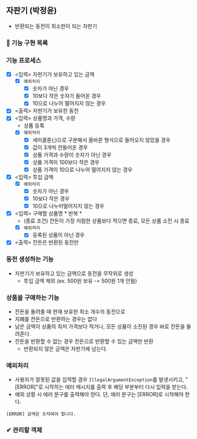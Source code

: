 ## 자판기 (박정윤) 
- 반환되는 동전이 최소한이 되는 자판기

### 🚩 기능 구현 목록 

### 기능 프로세스
- [x] <입력> 자판기가 보유하고 있는 금액
  - [x] `예외처리`
    - [x] 숫자가 아닌 경우
    - [x] 10보다 작은 숫자가 들어온 경우
    - [x] 10으로 나누어 떨어지지 않는 경우
- [x] <출력> 자판기가 보유한 동전
- [x] <입력> 상품명과 가격, 수량 
  - 상품 등록  
  - [x] `예외처리`
    - [x] 세미콜론(;)으로 구분해서 올바른 형식으로 들어오지 않았을 경우
    - [x] 값이 3개씩 안들어온 경우
    - [x] 상품 가격과 수량이 숫자가 아닌 경우
    - [x] 상품 가격이 100보다 작은 경우
    - [x] 상품 가격이 10으로 나누어 떨어지지 않는 경우
- [x] <입력> 투입 금액
  - [x] `예외처리`
    - [x] 숫자가 아닌 경우
    - [x] 10보다 작은 경우
    - [x] 10으로 나누어떨어지지 않는 경우
- [x] <입력> 구매할 상품명 * 반복 *
  - (종료 조건) 잔돈이 가장 저렴한 상품보다 적으면 종료, 모든 상품 소진 시 종료
  - [x] `예외처리`
    - [x] 등록된 상품이 아닌 경우
- [x] <출력> 잔돈은 반환된 동전만

### 동전 생성하는 기능
- 자판기가 보유하고 있는 금액으로 동전을 무작위로 생성
  - 투입 금액 제외 (ex. 500원 보유 -> 500원 1개 안됨)

### 상품을 구매하는 기능
- 잔돈을 돌려줄 때 현재 보유한 최소 개수의 동전으로
- 지폐를 잔돈으로 반환하는 경우는 없다
- 남은 금액이 상품의 최저 가격보다 적거나, 모든 상품이 소진된 경우 바로 잔돈을 돌려준다.
- 잔돈을 반환할 수 없는 경우 잔돈으로 반환할 수 있는 금액만 반환
  - 반환되지 않은 금액은 자판기에 남는다.

### 예외처리
- 사용자가 잘못된 값을 입력할 경우 `IllegalArgumentException`를 발생시키고, "[ERROR]"로 시작하는 에러 메시지를 출력 후 해당 부분부터 다시 입력을 받는다.
- 예외 상황 시 에러 문구를 출력해야 한다. 단, 에러 문구는 [ERROR]로 시작해야 한다.
```
[ERROR] 금액은 숫자여야 합니다.
```

### ✔ 관리할 객체
